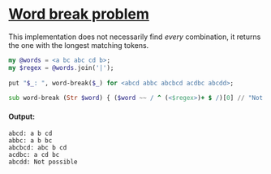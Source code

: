 [1]: https://rosettacode.org/wiki/Word_break_problem

# [Word break problem][1]

This implementation does not necessarily find *every* combination, it returns the one with the longest matching tokens.

```raku
my @words = <a bc abc cd b>;
my $regex = @words.join('|');
 
put "$_: ", word-break($_) for <abcd abbc abcbcd acdbc abcdd>;
 
sub word-break (Str $word) { ($word ~~ / ^ (<$regex>)+ $ /)[0] // "Not possible" }
```

#### Output:
```
abcd: a b cd
abbc: a b bc
abcbcd: abc b cd
acdbc: a cd bc
abcdd: Not possible
```